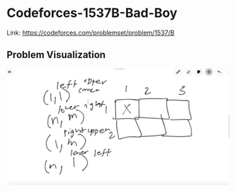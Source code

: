 # Codeforces-1537B-Bad-Boy
Link: https://codeforces.com/problemset/problem/1537/B
## Problem Visualization
![](vis.png)
